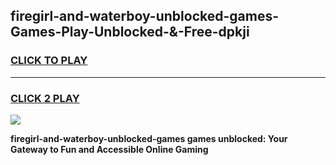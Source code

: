 
## firegirl-and-waterboy-unblocked-games-Games-Play-Unblocked-&-Free-dpkji
<h3>
<a href="https://premium76.site?title=firegirl-and-waterboy-unblocked-games&ref=24A">CLICK TO PLAY</a></h3>
<hr>

<h3>
<a href="https://premium76.site?title=firegirl-and-waterboy-unblocked-games&ref=24A">CLICK 2 PLAY</a>
  
</h3>

<a href="https://premium76.site?title=firegirl-and-waterboy-unblocked-games&ref=24A"><img src="https://clearcache.store/games.png"></a>


**firegirl-and-waterboy-unblocked-games games unblocked: Your Gateway to Fun and Accessible Online Gaming**
